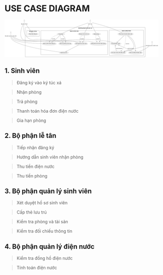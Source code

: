 # USE CASE DIAGRAM
![alt text](https://github.com/Brauuwu/Software_Engineering_TEL_PTIT/blob/main/Use%20Case%20Diagram/UseCase.png)
## 1. Sinh viên
>Đăng ký vào ký túc xá

>Nhận phòng

>Trả phòng

>Thanh toán hóa đơn điện nước

>Gia hạn phòng

## 2. Bộ phận lễ tân
>Tiếp nhận đăng ký

>Hướng dẫn sinh viên nhận phòng

>Thu tiền điện nước

>Thu tiền phòng

## 3. Bộ phận quản lý sinh viên
>Xét duyệt hồ sơ sinh viên

>Cấp thẻ lưu trú

>Kiểm tra phòng và tài sản

>Kiểm tra đối chiếu thông tin

## 4. Bộ phận quản lý điện nước
>Kiểm tra đồng hồ điện nước

>Tính toán điện nước
